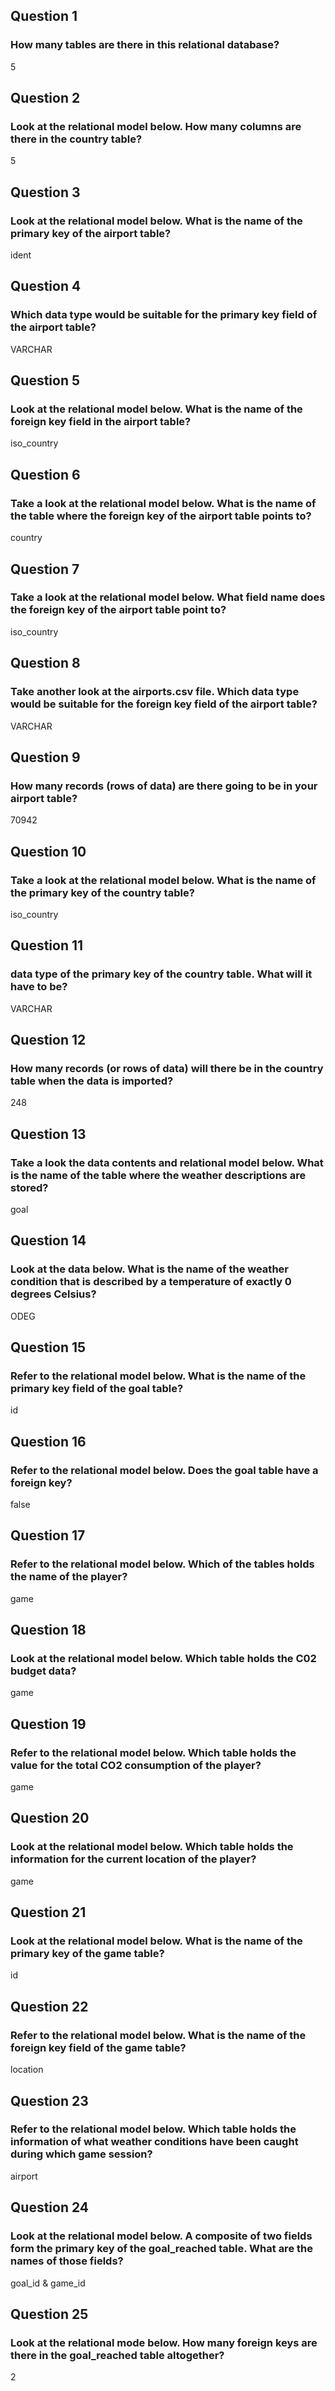 ## Question 1
### How many tables are there in this relational database?
5

## Question 2
### Look at the relational model below. How many columns are there in the country table?
5

## Question 3
### Look at the relational model below. What is the name of the primary key of the airport table?
ident

## Question 4
### Which data type would be suitable for the primary key field of the airport table?
VARCHAR

## Question 5
### Look at the relational model below. What is the name of the foreign key field in the airport table? 
iso_country

## Question 6
### Take a look at the relational model below. What is the name of the table where the foreign key of the airport table points to?
country

## Question 7
### Take a look at the relational model below. What field name does the foreign key of the airport table point to?
iso_country

## Question 8
### Take another look at the airports.csv file. Which data type would be suitable for the foreign key field of the airport table?
VARCHAR

## Question 9
### How many records (rows of data) are there going to be in your airport table?
70942

## Question 10
### Take a look at the relational model below. What is the name of the primary key of the country table?
iso_country

## Question 11
###  data type of the primary key of the country table. What will it have to be?
VARCHAR

## Question 12
### How many records (or rows of data) will there be in the country table when the data is imported?
248

## Question 13
### Take a look the data contents and relational model below. What is the name of the table where the weather descriptions are stored?
goal

## Question 14
### Look at the data below. What is the name of the weather condition that is described by a temperature of exactly 0 degrees Celsius?
ODEG

## Question 15
### Refer to the relational model below. What is the name of the primary key field of the goal table?
id

## Question 16
### Refer to the relational model below. Does the goal table have a foreign key?
false

## Question 17
### Refer to the relational model below. Which of the tables holds the name of the player?
game

## Question 18
### Look at the relational model below. Which table holds the C02 budget data?
game

## Question 19
### Refer to the relational model below. Which table holds the value for the total CO2 consumption of the player?
game

## Question 20
### Look at the relational model below. Which table holds the information for the current location of the player?
game

## Question 21
### Look at the relational model below. What is the name of the primary key of the game table?
id

## Question 22
### Refer to the relational model below. What is the name of the foreign key field of the game table?
location

## Question 23
### Refer to the relational model below. Which table holds the information of what weather conditions have been caught during which game session?
airport

## Question 24
### Look at the relational model below.  A composite of two fields form the primary key of the goal_reached table. What are the names of those fields?
goal_id & game_id

## Question 25
### Look at the relational mode below. How many foreign keys are there in the goal_reached table altogether?
2
